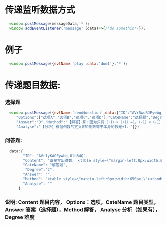 # 传递监听数据方式
```js
  window.postMessage(messageData,'*');
  window.addEventListener('message',(data)=>{/*do somethin*/});
```

# 例子
```js
  window.postMessage({evtName:'play',data:'dom1'},'*');
```

# 传递题目数据:
        
### 选择题
```js
  window.postMessage({evtName:'sendQuestion',data:{"ID":"AVr5woRJPywbg_0lhGCU","Content":"倒数等于本身的数是（　　）",
     "Options":["选项A","选项B","选项C","选项D"],"CateName":"选择题","Degree":"2",
     "Answer":"D","Method":"【解答】解：因为只有（+1）×（+1）=1，（-1）×（-1）=1，<br />所以倒数等于本身的数是±1．<br />故选D．",
     "Analyse":"【分析】根据倒数的定义可知倒数等于本身的数是±1．"}}) 
```
###  问答题:
```js
  data:{
        "ID": "AVr1yKAOPywbg_0lb84Q",
        "Content": "直接写出得数． <table style=\"margin-left:0px;width:650px;\"><tbody><tr><td>402-78=</td><td>6.25+3.75=</td><td>0.9-0.01=</td><td>3.6÷9=</td></tr><tr><td>8×9×1.25=</td><t$
        "CateName": "解答题",
         "Degree":"2",
        "Answer": "",
        "Method": "<table style=\"margin-left:0px;width:650px;\"><tbody><tr><td>402-78=324，</td><td>6.25+3.75=10，</td><td>0.9-0.01=0.89，</td><td>3.6÷9=0.4，</td></tr><tr><td>8×9×1.25=90>$
        "Analyse": ""
      }
```
### 说明: Content 题目内容， Options：选项，CateName 题目类型，Answer 答案（选择题），Method 解答， Analyse 分析（如果有）， Degree 难度

	


